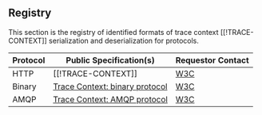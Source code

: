 ## Registry

This section is the registry of identified formats of trace context
[[!TRACE-CONTEXT]] serialization and deserialization for protocols.

| Protocol                      | Public Specification(s)                                                                               | Requestor Contact                                   |
| ----------------------------- | ----------------------------------------------------------------------------------------------------- | ----------------------------------------------------|
| HTTP                          | [[!TRACE-CONTEXT]]                                                                                    | [W3C](https://www.w3.org/2018/distributed-tracing/) |
| Binary                        | [Trace Context: binary protocol](https://w3c.github.io/trace-context/extension-binary.html)           | [W3C](https://www.w3.org/2018/distributed-tracing/) |
| <a data-cite="AMQP">AMQP</a>  | [Trace Context: AMQP protocol](https://w3c.github.io/trace-context/extension-amqp.html)               | [W3C](https://www.w3.org/2018/distributed-tracing/) |

